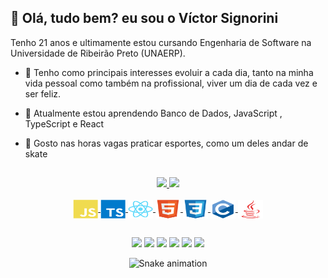 ## 👋 Olá, tudo bem? eu sou o Víctor Signorini
 
 Tenho 21 anos e ultimamente estou cursando Engenharia de Software na 
 Universidade de Ribeirão Preto (UNAERP).
 
 * 👀 Tenho como principais interesses evoluir a cada dia, tanto na minha vida pessoal
 como também na profissional, viver um dia de cada vez e ser feliz.
 
 * 🌱 Atualmente estou aprendendo Banco de Dados, JavaScript , TypeScript e React

 * 💞️ Gosto nas horas vagas praticar esportes, como um deles andar de skate

##

<div align="center">
  <a href="https://github.com/victorsig">
  <img height="180em" src="https://github-readme-stats.vercel.app/api?username=victorsig&show_icons=true&theme=dark&include_all_commits=true&count_private=true"/>
  <img height="180em" src="https://github-readme-stats.vercel.app/api/top-langs/?username=victorsig&layout=compact&langs_count=7&theme=dark"/>
</div>

 <div style="display: inline_block" align="center"><br>
  <img align="center" alt="Sigg-Js" height="30" width="40" src="https://raw.githubusercontent.com/devicons/devicon/master/icons/javascript/javascript-plain.svg">
  <img align="center" alt="Sigg-Ts" height="30" width="40" src="https://raw.githubusercontent.com/devicons/devicon/master/icons/typescript/typescript-plain.svg">
  <img align="center" alt="Sigg-React" height="30" width="40" src="https://raw.githubusercontent.com/devicons/devicon/master/icons/react/react-original.svg">
  <img align="center" alt="Sigg-HTML" height="30" width="40" src="https://raw.githubusercontent.com/devicons/devicon/master/icons/html5/html5-original.svg">
  <img align="center" alt="Sigg-CSS" height="30" width="40" src="https://raw.githubusercontent.com/devicons/devicon/master/icons/css3/css3-original.svg">
  <img align="center" alt="Sigg-C" height="30" width="40" src="https://github.com/devicons/devicon/blob/master/icons/c/c-original.svg">
  <img align="center" alt="Sigg-Java" height="30" width="40" src="https://github.com/devicons/devicon/blob/master/icons/java/java-plain.svg">
</div>
 
  ##
 
<div align="center"> 
  <a href="https://www.youtube.com/channel/UCFLK8o7VP10EcqHpk3NWrHg" target="_blank"><img src="https://img.shields.io/badge/YouTube-FF0000?style=for-the-badge&logo=youtube&logoColor=white" target="_blank"></a>
  <a href="https://www.instagram.com/victorsig_/" target="_blank"><img src="https://img.shields.io/badge/-Instagram-%23E4405F?style=for-the-badge&logo=instagram&logoColor=white" target="_blank"></a>
 	<a href="https://www.twitch.tv/siggcs" target="_blank"><img src="https://img.shields.io/badge/Twitch-9146FF?style=for-the-badge&logo=twitch&logoColor=white" target="_blank"></a>
 <a href="https://discord.gg/7SM3MVRdPj" target="_blank"><img src="https://img.shields.io/badge/Discord-7289DA?style=for-the-badge&logo=discord&logoColor=white" target="_blank"></a> 
  <a href = "mailto:victorsignorinii@hotmail.com"><img src="https://img.shields.io/badge/Microsoft_Outlook-0078D4?style=for-the-badge&logo=microsoft-outlook&logoColor=white" target="_blank"></a>
  <a href="https://www.linkedin.com/in/victorsigg/" target="_blank"><img src="https://img.shields.io/badge/-LinkedIn-%230077B5?style=for-the-badge&logo=linkedin&logoColor=white" target="_blank"></a> 
 
 ![Snake animation](https://github.com/victorsig/victorsig/blob/output/github-contribution-grid-snake.svg)
 
</div>
